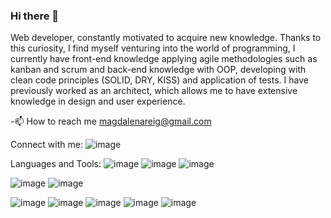 ### Hi there 👋
Web developer, constantly motivated to acquire new knowledge. Thanks to this curiosity, I find myself venturing into the world of programming, I currently have front-end knowledge applying agile methodologies such as kanban and scrum and back-end knowledge with OOP, developing with clean code principles (SOLID, DRY, KISS) and application of tests. I have previously worked as an architect, which allows me to have extensive knowledge in design and user experience.

-📫 How to reach me magdalenareig@gmail.com

Connect with me:
![image](https://user-images.githubusercontent.com/117833691/218487845-5d86d01e-ec88-4e59-a7d5-c6a21dc0599e.png)

Languages and Tools:
![image](https://user-images.githubusercontent.com/117833691/218488096-a0011825-793d-43c8-8bcf-3ac46c92fc17.png)
![image](https://user-images.githubusercontent.com/117833691/218488137-21a5f8ef-26d8-4aec-bd33-090d6c33c05e.png)
![image](https://user-images.githubusercontent.com/117833691/218488198-b1b9b03a-ecab-4338-899c-a763d66170b3.png)

![image](https://user-images.githubusercontent.com/117833691/218488294-1db407ed-878a-4198-8bcb-01ea89446d88.png)
![image](https://user-images.githubusercontent.com/117833691/218488346-861f1285-3173-4d16-8dd4-fea525b9ae88.png)

![image](https://user-images.githubusercontent.com/117833691/218488414-6be17329-9f56-4297-9dc9-1f9cdfc2c999.png)
![image](https://user-images.githubusercontent.com/117833691/218488472-6e53f3bc-76a1-4b53-b724-e03398983f23.png)
![image](https://user-images.githubusercontent.com/117833691/218488542-49bf1117-f478-4de7-8c23-9935d4c213f4.png)
![image](https://user-images.githubusercontent.com/117833691/218488604-8a3d1b59-f458-419f-b641-639f5785280c.png)
![image](https://user-images.githubusercontent.com/117833691/218488639-93650ada-6e38-4bcd-9d81-76cb0a6cb3cb.png)


<!--
**MagdalenaRB/MagdalenaRB** is a ✨ _special_ ✨ repository because its `README.md` (this file) appears on your GitHub profile.

Here are some ideas to get you started:

- 🔭 I’m currently working on ...
- 🌱 I’m currently learning ...
- 👯 I’m looking to collaborate on ...
- 🤔 I’m looking for help with ...
- 💬 Ask me about ...
- 📫 How to reach me: ...
- 😄 Pronouns: ...
- ⚡ Fun fact: ...
-->
